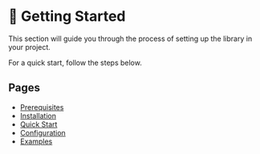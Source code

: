 # 🐤 Getting Started

This section will guide you through the process of setting up the library in your project.

For a quick start, follow the steps below.

## Pages

- [Prerequisites](./prerequisites.md)
- [Installation](./installation.md)
- [Quick Start](./quick-start.md)
- [Configuration](./configuration.md)
- [Examples](./examples.md)
